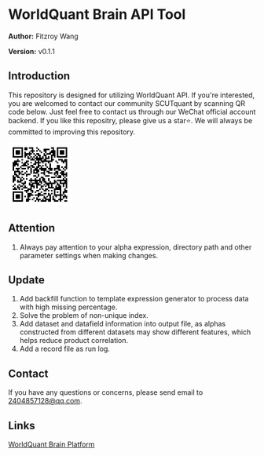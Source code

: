 # WorldQuant Brain API Tool

__Author:__ Fitzroy Wang

__Version:__ v0.1.1

## Introduction

This repository is designed for utilizing WorldQuant API. If you're interested, you are welcomed to contact our community SCUTquant by scanning QR code below. Just feel free to contact us through our WeChat official account backend. If you like this repositry, please give us a star⭐️. We will always be committed to improving this repository.

![SCUT quant](images/QR_code.png)

## Attention

1. Always pay attention to your alpha expression, directory path and other parameter settings when making changes.

## Update

1. Add backfill function to template expression generator to process data with high missing percentage.
2. Solve the problem of non-unique index.
3. Add dataset and datafield information into output file, as alphas constructed from different datasets may show different features, which helps reduce product correlation.
4. Add a record file as run log.

## Contact

If you have any questions or concerns, please send email to 2404857128@qq.com.

## Links

[WorldQuant Brain Platform](https://platform.worldquantbrain.com/)